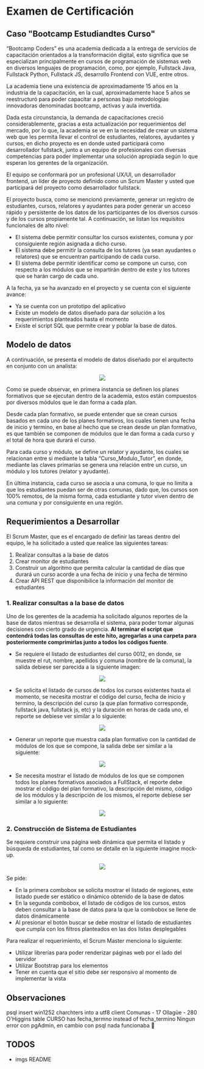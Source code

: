 # Examen de Certificación

## Caso "Bootcamp Estudiandtes Curso"

“Bootcamp Coders” es una academia dedicada a la entrega de servicios de capacitación orientados a la transformación digital, esto significa que se especializan principalmente en cursos de programación de sistemas web en diversos lenguajes de programación, como, por ejemplo, Fullstack Java, Fullstack Python, Fullstack JS, desarrollo Frontend con VUE, entre otros.

La academia tiene una existencia de aproximadamente 15 años en la industria de la capacitación, en la cual, aproximadamente hace 5 años se reestructuró para poder capacitar a personas bajo metodologías innovadoras denominadas bootcamp, activas y aula invertida.

Dada esta circunstancia, la demanda de capacitaciones creció considerablemente, gracias a esta actualización por requerimientos del mercado, por lo que, la academia se ve en la necesidad de crear un sistema web que les permita llevar el control de estudiantes, relatores, ayudantes y cursos, en dicho proyecto es en donde usted participará como desarrollador fullstack, junto a un equipo de profesionales con diversas competencias para poder implementar una solución apropiada según lo que esperan los gerentes de la organización.

El equipo se conformará por un profesional UX/UI, un desarrollador frontend, un líder de proyecto definido como un Scrum Master y usted que participará del proyecto como desarrollador fullstack.

El proyecto busca, como se mencionó previamente, generar un registro de estudiantes, cursos, relatores y ayudantes para poder generar un acceso rápido y persistente de los datos de los participantes de los diversos cursos y de los cursos propiamente tal. A continuación, se listan los requisitos funcionales de alto nivel:

-  El sistema debe permitir consultar los cursos existentes, comuna y por consiguiente región asignada a dicho curso.
-  El sistema debe permitir la consulta de los tutores (ya sean ayudantes o relatores) que se encuentran participando de cada curso.
-  El sistema debe permitir identificar como se compone un curso, con respecto a los módulos que se impartirán dentro de este y los tutores que se harán cargo de cada uno.

A la fecha, ya se ha avanzado en el proyecto y se cuenta con el siguiente avance:

-  Ya se cuenta con un prototipo del aplicativo
-  Existe un modelo de datos diseñado para dar solución a los requerimientos planteados hasta el momento
-  Existe el script SQL que permite crear y poblar la base de datos.

## Modelo de datos

A continuación, se presenta el modelo de datos diseñado por el arquitecto en conjunto con un analista:

<p align="center">
   <img src="../assets/images/datamodel.png">
</p>

Como se puede observar, en primera instancia se definen los planes formativos que se ejecutan dentro de la academia, estos están compuestos por diversos módulos que le dan forma a cada plan.

Desde cada plan formativo, se puede entender que se crean cursos basados en cada uno de los planes formativos, los cuales tienen una fecha de inicio y termino, en base al hecho que se crean desde un plan formativo, es que también se componen de módulos que le dan forma a cada curso y el total de hora que durará el curso.

Para cada curso y módulo, se define un relator y ayudante, los cuales se relacionan entre si mediante la tabla “Curso_Modulo_Tutor”, en donde, mediante las claves primarias se genera una relación entre un curso, un módulo y los tutores (relator y ayudante).

En última instancia, cada curso se asocia a una comuna, lo que no limita a que los estudiantes puedan ser de otras comunas, dado que, los cursos son 100% remotos, de la misma forma, cada estudiante y tutor viven dentro de una comuna y por consiguiente en una región.

## Requerimientos a Desarrollar

El Scrum Master, que es el encargado de definir las tareas dentro del equipo, le ha solicitado a usted que realice las siguientes tareas:

1. Realizar consultas a la base de datos
2. Crear monitor de estudiantes
3. Construir un algoritmo que permita calcular la cantidad de días que durará un curso acorde a una fecha de inicio y una fecha de término
4. Crear API REST que disponibilice la información del monitor de estudiantes

### 1. Realizar consultas a la base de datos

Uno de los gerentes de la academia ha solicitado algunos reportes de la base de datos mientras se desarrolla el sistema, para poder tomar algunas decisiones con cierto grado de urgencia. **Al terminar el script que contendrá todas las consultas de este hito, agregarlas a una carpeta para posteriormente comprimirlas junto a todos los códigos fuente**.

-  Se requiere el listado de estudiantes del curso 0012, en donde, se muestre el rut, nombre, apellidos y comuna (nombre de la comuna), la salida debiese ser parecida a la siguiente imagen:

<p align="center">
   <img src="../assets/images/example01.png">
</p>

-  Se solicita el listado de cursos de todos los cursos existentes hasta el momento, se necesita mostrar el código del curso, fecha de inicio y termino, la descripción del curso (a que plan formativo corresponde, fullstack java, fullstack js, etc) y la duración en horas de cada uno, el reporte se debiese ver similar a lo siguiente:

<p align="center">
   <img src="../assets/images/example02.png">
</p>

-  Generar un reporte que muestra cada plan formativo con la cantidad de módulos de los que se compone, la salida debe ser similar a la siguiente:

<p align="center">
   <img src="../assets/images/example03.png">
</p>

-  Se necesita mostrar el listado de módulos de los que se componen todos los planes formativos asociados a FullStack, el reporte debe mostrar el código del plan formativo, la descripción del mismo, código de los módulos y la descripción de los mismos, el reporte debiese ser similar a lo siguiente:

<p align="center">
   <img src="../assets/images/example04.png">
</p>

### 2. Construcción de Sistema de Estudiantes

Se requiere construir una página web dinámica que permita el listado y búsqueda de estudiantes, tal como se detalle en la siguiente imagine mock-up.

<p align="center">
   <img src="../assets/images/example04.png">
</p>

Se pide:

-  En la primera combobox se solicita mostrar el listado de regiones, este listado puede ser estático o dinámico obtenido de la base de datos
-  En la segunda combobox, el listado de códigos de los cursos, estos deben consultar a la base de datos para la que la combobox se llene de datos dinámicamente
-  Al presionar el botón buscar se debe mostrar el listado de estudiantes que cumpla con los filtros planteados en las dos listas desplegables

Para realizar el requerimiento, el Scrum Master menciona lo siguiente:

-  Utilizar librerías para poder renderizar páginas web por el lado del servidor
-  Utilizar Bootstrap para los elementos
-  Tener en cuenta que el sitio debe ser responsivo al momento de implementar la vista

## Observaciones

psql insert win1252 charchters into a utf8 client
Comunas - 17 Ollagüe - 280 O'Higgins
table CURSO has fecha_termno instead of fecha_termino
Ningun error con pgAdmin, en cambio con psql nada funcionaba 🤔

## TODOS

-  imgs README
